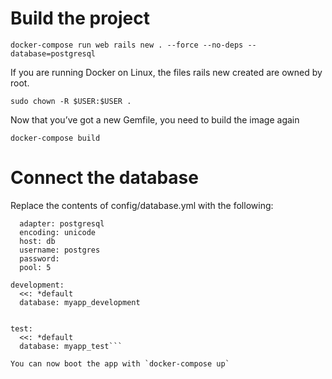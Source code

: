 # Build the project

`docker-compose run web rails new . --force --no-deps --database=postgresql`

If you are running Docker on Linux, the files rails new created are owned by root.

`sudo chown -R $USER:$USER .`

Now that you’ve got a new Gemfile, you need to build the image again

`docker-compose build`

# Connect the database

Replace the contents of config/database.yml with the following:

```default: &default
  adapter: postgresql
  encoding: unicode
  host: db
  username: postgres
  password:
  pool: 5

development:
  <<: *default
  database: myapp_development


test:
  <<: *default
  database: myapp_test```

You can now boot the app with `docker-compose up`
